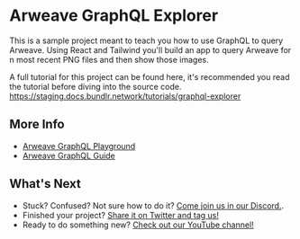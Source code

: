 # Arweave GraphQL Explorer

This is a sample project meant to teach you how to use GraphQL to query Arweave.
Using React and Tailwind you'll build an app to query Arweave for n most recent PNG files and then show those images.

A full tutorial for this project can be found here, it's recommended you read the tutorial before diving into the source code.
https://staging.docs.bundlr.network/tutorials/graphql-explorer

## More Info

-   [Arweave GraphQL Playground](https://arweave.net/graphql)
-   [Arweave GraphQL Guide](https://gql-guide.vercel.app/)

## What's Next

-   Stuck? Confused? Not sure how to do it? [Come join us in our Discord.](https://discord.gg/bundlr).
-   Finished your project? [Share it on Twitter and tag us!](https://twitter.com/BundlrNetwork)
-   Ready to do something new? [Check out our YouTube channel!](https://www.youtube.com/@bundlr-network)
